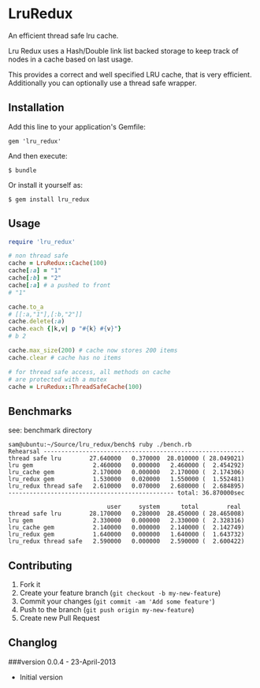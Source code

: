 # LruRedux

An efficient thread safe lru cache.

Lru Redux uses a Hash/Double link list backed storage to keep track of nodes in a cache based on last usage.

This provides a correct and well specified LRU cache, that is very efficient. Additionally you can optionally use a thread safe wrapper.

## Installation

Add this line to your application's Gemfile:

    gem 'lru_redux'

And then execute:

    $ bundle

Or install it yourself as:

    $ gem install lru_redux

## Usage

```ruby
require 'lru_redux'

# non thread safe
cache = LruRedux::Cache(100)
cache[:a] = "1"
cache[:b] = "2"
cache[:a] # a pushed to front
# "1"

cache.to_a
# [[:a,"1"],[:b,"2"]]
cache.delete(:a)
cache.each {|k,v| p "#{k} #{v}"}
# b 2

cache.max_size(200) # cache now stores 200 items
cache.clear # cache has no items

# for thread safe access, all methods on cache
# are protected with a mutex
cache = LruRedux::ThreadSafeCache(100)

```

## Benchmarks

see: benchmark directory

```
sam@ubuntu:~/Source/lru_redux/bench$ ruby ./bench.rb
Rehearsal ---------------------------------------------------------
thread safe lru        27.640000   0.370000  28.010000 ( 28.049021)
lru gem                 2.460000   0.000000   2.460000 (  2.454292)
lru_cache gem           2.170000   0.000000   2.170000 (  2.174306)
lru_redux gem           1.530000   0.020000   1.550000 (  1.552481)
lru_redux thread safe   2.610000   0.070000   2.680000 (  2.684895)
----------------------------------------------- total: 36.870000sec

                            user     system      total        real
thread safe lru        28.170000   0.280000  28.450000 ( 28.465008)
lru gem                 2.330000   0.000000   2.330000 (  2.328316)
lru_cache gem           2.140000   0.000000   2.140000 (  2.142749)
lru_redux gem           1.640000   0.000000   1.640000 (  1.643732)
lru_redux thread safe   2.590000   0.000000   2.590000 (  2.600422)

```


## Contributing

1. Fork it
2. Create your feature branch (`git checkout -b my-new-feature`)
3. Commit your changes (`git commit -am 'Add some feature'`)
4. Push to the branch (`git push origin my-new-feature`)
5. Create new Pull Request

## Changlog

###version 0.0.4 - 23-April-2013

- Initial version
